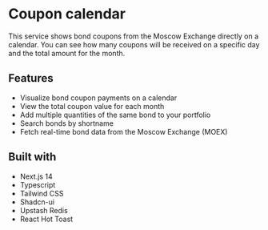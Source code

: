 # Coupon calendar

This service shows bond coupons from the Moscow Exchange directly on a calendar. You can see how many coupons will be received on a specific day and the total amount for the month.

## Features

- Visualize bond coupon payments on a calendar
- View the total coupon value for each month
- Add multiple quantities of the same bond to your portfolio
- Search bonds by shortname
- Fetch real-time bond data from the Moscow Exchange (MOEX)

## Built with

- Next.js 14
- Typescript
- Tailwind CSS
- Shadcn-ui
- Upstash Redis
- React Hot Toast
